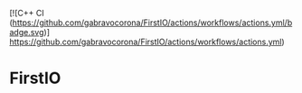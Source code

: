 [![C++ CI (https://github.com/gabravocorona/FirstIO/actions/workflows/actions.yml/badge.svg)] https://github.com/gabravocorona/FirstIO/actions/workflows/actions.yml)
# FirstIO
